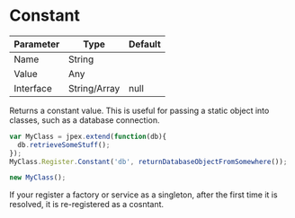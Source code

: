 Constant
========
| Parameter     | Type          | Default   |
|---------------|---------------|-----------|
| Name          | String        |           |
| Value         | Any           |           |
| Interface     | String/Array  | null      |

Returns a constant value. This is useful for passing a static object into classes, such as a database connection.  

```javascript
var MyClass = jpex.extend(function(db){
  db.retrieveSomeStuff();
});
MyClass.Register.Constant('db', returnDatabaseObjectFromSomewhere());

new MyClass();
```

If your register a factory or service as a singleton, after the first time it is resolved, it is re-registered as a cosntant.